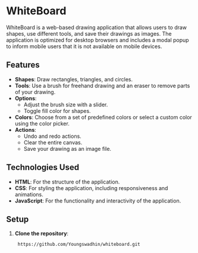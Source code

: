 # WhiteBoard

WhiteBoard is a web-based drawing application that allows users to draw shapes, use different tools, and save their drawings as images. The application is optimized for desktop browsers and includes a modal popup to inform mobile users that it is not available on mobile devices.

## Features

- **Shapes**: Draw rectangles, triangles, and circles.
- **Tools**: Use a brush for freehand drawing and an eraser to remove parts of your drawing.
- **Options**: 
  - Adjust the brush size with a slider.
  - Toggle fill color for shapes.
- **Colors**: Choose from a set of predefined colors or select a custom color using the color picker.
- **Actions**: 
  - Undo and redo actions.
  - Clear the entire canvas.
  - Save your drawing as an image file.

## Technologies Used

- **HTML**: For the structure of the application.
- **CSS**: For styling the application, including responsiveness and animations.
- **JavaScript**: For the functionality and interactivity of the application.

## Setup

1. **Clone the repository**:
   ```bash
    https://github.com/Youngswadhin/whiteboard.git
